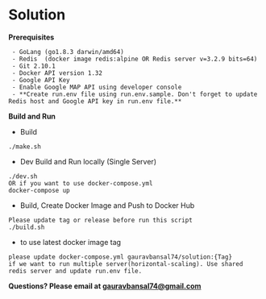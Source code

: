 # Solution

**Prerequisites**
```
 - GoLang (go1.8.3 darwin/amd64)
 - Redis  (docker image redis:alpine OR Redis server v=3.2.9 bits=64)
 - Git 2.10.1
 - Docker API version 1.32
 - Google API Key
 - Enable Google MAP API using developer console
 - **Create run.env file using run.env.sample. Don't forget to update Redis host and Google API key in run.env file.**
 ```


 **Build and Run**
  - Build
  ```
  ./make.sh
  ```
  - Dev Build and Run locally (Single Server)
  ```
  ./dev.sh
  OR if you want to use docker-compose.yml
  docker-compose up
  ```
   - Build, Create Docker Image and Push to Docker Hub
  ```
  Please update tag or release before run this script
  ./build.sh
  ```
  - to use latest docker image tag
  ```
  please update docker-compose.yml gauravbansal74/solution:{Tag}
  if we want to run multiple server(horizontal-scaling). Use shared redis server and update run.env file.
  ```

  **Questions? Please email at <gauravbansal74@gmail.com>**